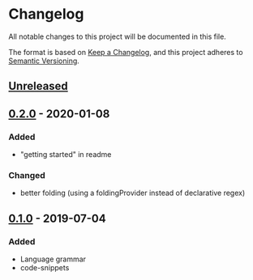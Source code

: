 # Changelog
All notable changes to this project will be documented in this file.

The format is based on [Keep a Changelog](https://keepachangelog.com/en/1.0.0/),
and this project adheres to [Semantic Versioning](https://semver.org/spec/v2.0.0.html).

## [Unreleased]

## [0.2.0] - 2020-01-08
### Added
- "getting started" in readme
### Changed
- better folding (using a foldingProvider instead of declarative regex)

## [0.1.0] - 2019-07-04
### Added
- Language grammar
- code-snippets

[Unreleased]: https://github.com/nils-a/vscode-firstspirit/compare/master...develop
[0.2.0]: https://github.com/nils-a/vscode-firstspirit/compare/master@%7B2019-07-04%7D...v0.2.0
[0.1.0]: https://github.com/nils-a/vscode-firstspirit/tree/master@%7B2019-07-04%7D

